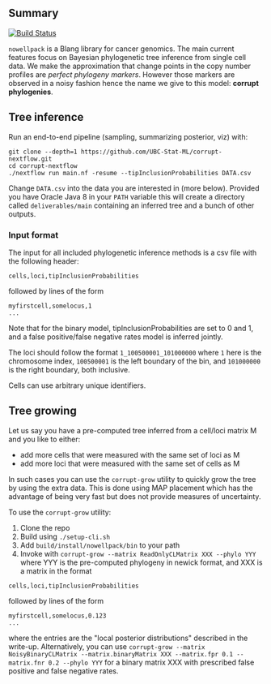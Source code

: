 Summary
-------

[![Build Status](https://travis-ci.org/UBC-Stat-ML/nowellpack.png?branch=master)](https://travis-ci.org/UBC-Stat-ML/nowellpack)

``nowellpack`` is a Blang library for cancer genomics. The main current features focus on Bayesian phylogenetic tree inference from single cell data. We make the approximation that change points in the copy number profiles are *perfect phylogeny markers*. However those markers are observed in a noisy fashion hence the name we give to this model: **corrupt phylogenies**. 


Tree inference
--------

Run an end-to-end pipeline (sampling, summarizing posterior, viz) with:

```
git clone --depth=1 https://github.com/UBC-Stat-ML/corrupt-nextflow.git
cd corrupt-nextflow
./nextflow run main.nf -resume --tipInclusionProbabilities DATA.csv
```

Change ``DATA.csv`` into the data you are interested in (more below). Provided you have Oracle Java 8 in your ``PATH`` variable this will create a directory called ``deliverables/main`` containing an inferred tree and a bunch of other outputs.

### Input format 

The input for all included phylogenetic inference methods is a csv file with the following header:

```
cells,loci,tipInclusionProbabilities
```

followed by lines of the form

```
myfirstcell,somelocus,1
...
``` 

Note that for the binary model, tipInclusionProbabilities are set to 0 and 1, and a false positive/false negative rates model is inferred jointly.

The loci should follow the format ``1_100500001_101000000`` where 
``1`` here is the chromosome index, ``100500001`` is the left boundary of the bin, and ``101000000`` is the right boundary, both inclusive.

Cells can use arbitrary unique identifiers.


Tree growing
------------

Let us say you have a pre-computed tree inferred from a cell/loci matrix M and you like to either:

- add more cells that were measured with the same set of loci as M
- add more loci that were measured with the same set of cells as M

In such cases you can use the ``corrupt-grow`` utility to quickly grow the tree by using the extra data. This is done using MAP placement which has the advantage of being very fast but does not provide measures of uncertainty. 

To use the ``corrupt-grow`` utility:

1. Clone the repo
2. Build using ``./setup-cli.sh``
3. Add ``build/install/nowellpack/bin`` to your path
4. Invoke with ``corrupt-grow --matrix ReadOnlyCLMatrix XXX --phylo YYY`` where YYY is the pre-computed phylogeny in newick format, and XXX is a matrix in the format

```
cells,loci,tipInclusionProbabilities
```

followed by lines of the form

```
myfirstcell,somelocus,0.123
...
``` 

where the entries are the "local posterior distributions" described in the write-up. Alternatively, you can use ``corrupt-grow --matrix NoisyBinaryCLMatrix --matrix.binaryMatrix XXX --matrix.fpr 0.1 --matrix.fnr 0.2 --phylo YYY`` for a binary matrix XXX with prescribed false positive and false negative rates.




